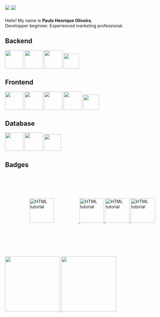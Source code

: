 
<div>
<a href = "mailto:paulohtoliveira2@gmail.com"><img src="https://img.shields.io/badge/Gmail-D14836?style=for-the-badge&logo=gmail&logoColor=white" target="_blank"></a>
<a href="https://www.linkedin.com/in/paulo-oliveira-dv" target="_blank"><img src="https://img.shields.io/badge/-LinkedIn-%230077B5?style=for-the-badge&logo=linkedin&logoColor=white" target="_blank"></a>   
</div>

###


Hello! My name is **Paulo Henrique Oliveira**,
</br>Developper beginner. Experienced marketing professional.


<!-- ## Ferramentas e Tecnologias -->
## Backend
<div>
<img src="https://cdn.jsdelivr.net/gh/devicons/devicon/icons/java/java-original-wordmark.svg" width="60" height="60"/>
<img src="https://cdn.jsdelivr.net/gh/devicons/devicon/icons/python/python-original-wordmark.svg" width="60" height="60"/>
<img src="https://cdn.jsdelivr.net/gh/devicons/devicon/icons/spring/spring-original-wordmark.svg" width="60" height="60"/>
<a src="https://cloud.ibm.com/functions/" target="_blank">
<img src="https://avatars.githubusercontent.com/u/31867515?s=200&v=4" width="50" height="50"/> <a/>



</div>

## Frontend
<div>
<img src="https://cdn.jsdelivr.net/gh/devicons/devicon/icons/css3/css3-original-wordmark.svg" width="60" height="60"/>
<img src="https://cdn.jsdelivr.net/gh/devicons/devicon/icons/html5/html5-original-wordmark.svg" width="60" height="60"/>
<img src="https://cdn.jsdelivr.net/gh/devicons/devicon/icons/javascript/javascript-original.svg" width="60" height="60"/>
<!-- <img src="https://cdn.jsdelivr.net/gh/devicons/devicon/icons/androidstudio/androidstudio-original.svg" width="60" height="60" /> -->
<img src="https://cdn.jsdelivr.net/gh/devicons/devicon/icons/react/react-original-wordmark.svg" width="60" height="60"/>
  <img src="https://ww1.freelogovectors.net/wp-content/uploads/2018/12/ibm-watson-logo.png" width="52" height="50"/>
</div>

## Database
<div>
<img src="https://cdn.jsdelivr.net/gh/devicons/devicon/icons/mongodb/mongodb-original-wordmark.svg" width="60" height="60"/>
<img src="https://cdn.jsdelivr.net/gh/devicons/devicon/icons/postgresql/postgresql-original-wordmark.svg" width="60" height="60"/> 
<img src="https://cdn.worldvectorlogo.com/logos/cloudant.svg" width="55" height="55"/>
</div>

## Badges
<div style="display: inline-block;">

<a href="https://www.credly.com/badges/b458a919-a9b4-4f18-930b-3b196cc4ce3b/public_url" target="_blank">
<img src="https://images.credly.com/size/680x680/images/58e2cad5-5551-44a6-8285-06d6a4aa9cb3/IBM_Cloud_Essentials.png" alt="HTML tutorial" style="width:80px;height:80px;margin: 80px;">
</a>

<a href="https://www.credly.com/badges/63de8bc2-1f57-4906-9896-b08708ea8c4e/public_url" target="_blank">
<img src="https://images.credly.com/size/680x680/images/b5243e36-b05f-426b-994a-87a535f1c217/Build_your_own_chatbot_-_CC_v3.png" alt="HTML tutorial" style="width:80px;height:80px;">
</a>

<a href="https://www.credly.com/badges/1f3df8e5-4267-4fb9-b6d5-96d2b283de84/public_url" target="_blank">
<img src="https://images.credly.com/size/680x680/images/3b7846e2-bdbd-4ed6-8543-182f47502190/image.png" alt="HTML tutorial" style="width:80px;height:80px;">
</a>

<a href="https://www.credly.com/badges/99b7b252-fc65-48db-b19c-4e118348d2db/public_url" target="_blank">
<img src="https://images.credly.com/size/680x680/images/84ac9eff-b8a2-4683-846b-f59887a73801/Python_101_Data_Science.png" alt="HTML tutorial" style="width:80px;height:80px; ">
</a>

</div>

## 
<div>
<a href="https://github.com/paulohto">
<img height="180em" src="https://github-readme-stats.vercel.app/api/top-langs/?username=paulohto&layout=compact&langs_count=7&theme=dracula"/>
<img height="180em" src="https://github-readme-stats.vercel.app/api?username=paulohto&show_icons=true&theme=dracula&include_all_commits=true&count_private=true"/>
</div>

